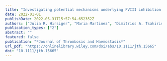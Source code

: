 ```yaml
---
title: "Investigating potential mechanisms underlying FVIII inhibition in acquired hemophilia A associated with mRNA COVID-19 vaccines"
date: 2022-01-01
publishDate: 2022-05-31T15:57:54.652352Z
authors: ["Julia R. Hirsiger", "Maria Martinez", "Dimitrios A. Tsakiris", "Micol G. Cittone", "Lukas Graf", "Johannes Oldenburg", "Behnaz Pezeshkpoor", "Mike Recher", "Jens Mueller", "Bernhard Gerber", "Christoph T. Berger"]
publication_types: ["2"]
abstract: ""
featured: false
publication: "*Journal of Thrombosis and Haemostasis*"
url_pdf: "https://onlinelibrary.wiley.com/doi/abs/10.1111/jth.15665"
doi: "10.1111/jth.15665"
---
```


